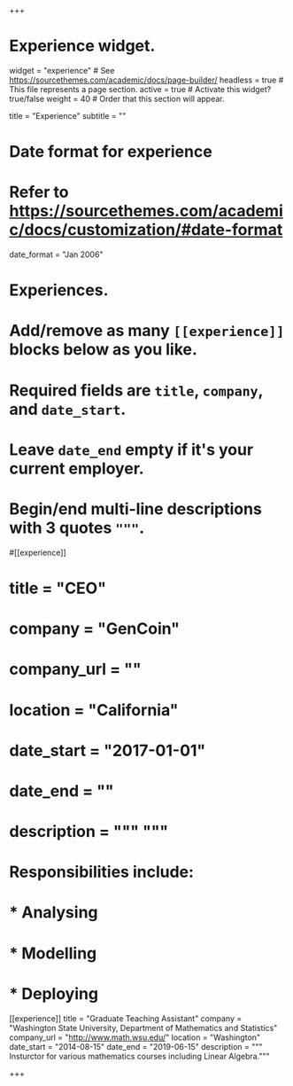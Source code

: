 +++
# Experience widget.
widget = "experience"  # See https://sourcethemes.com/academic/docs/page-builder/
headless = true  # This file represents a page section.
active = true  # Activate this widget? true/false
weight = 40  # Order that this section will appear.

title = "Experience"
subtitle = ""

# Date format for experience
#   Refer to https://sourcethemes.com/academic/docs/customization/#date-format
date_format = "Jan 2006"

# Experiences.
#   Add/remove as many `[[experience]]` blocks below as you like.
#   Required fields are `title`, `company`, and `date_start`.
#   Leave `date_end` empty if it's your current employer.
#   Begin/end multi-line descriptions with 3 quotes `"""`.
#[[experience]]
#  title = "CEO"
#  company = "GenCoin"
#  company_url = ""
#  location = "California"
#  date_start = "2017-01-01"
#  date_end = ""
#  description = """ """
# Responsibilities include:
  
#  * Analysing
#  * Modelling
#  * Deploying
 

[[experience]]
  title = "Graduate Teaching Assistant"
  company = "Washington State University, Department of Mathematics and Statistics"
  company_url = "http://www.math.wsu.edu/"
  location = "Washington"
  date_start = "2014-08-15"
  date_end = "2019-06-15"
  description = """ Insturctor for various mathematics courses including Linear Algebra."""

+++
